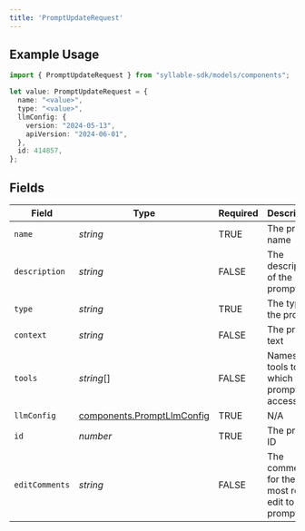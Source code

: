```yaml
---
title: 'PromptUpdateRequest'
---
```


## Example Usage

```typescript
import { PromptUpdateRequest } from "syllable-sdk/models/components";

let value: PromptUpdateRequest = {
  name: "<value>",
  type: "<value>",
  llmConfig: {
    version: "2024-05-13",
    apiVersion: "2024-06-01",
  },
  id: 414857,
};
```

## Fields

| Field                                                                    | Type                                                                     | Required                                                                 | Description                                                              |
| ------------------------------------------------------------------------ | ------------------------------------------------------------------------ | ------------------------------------------------------------------------ | ------------------------------------------------------------------------ |
| `name`                                                                   | *string*                                                                 | TRUE                                                       | The prompt name                                                          |
| `description`                                                            | *string*                                                                 | FALSE                                                       | The description of the prompt                                            |
| `type`                                                                   | *string*                                                                 | TRUE                                                       | The type of the prompt                                                   |
| `context`                                                                | *string*                                                                 | FALSE                                                       | The prompt text                                                          |
| `tools`                                                                  | *string*[]                                                               | FALSE                                                       | Names of tools to which the prompt has access                            |
| `llmConfig`                                                              | [components.PromptLlmConfig](/sdk-docs/models/components/promptllmconfig) | TRUE                                                       | N/A                                                                      |
| `id`                                                                     | *number*                                                                 | TRUE                                                       | The prompt ID                                                            |
| `editComments`                                                           | *string*                                                                 | FALSE                                                       | The comments for the most recent edit to the prompt                      |